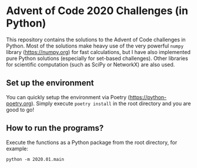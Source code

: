 # Advent of Code 2020 Challenges (in Python)

This repository contains the solutions to the Advent of Code challenges in Python. Most of the solutions make heavy use of the very powerful `numpy` library (https://numpy.org) for fast calculations, but I have also implemented pure Python solutions (especially for set-based challenges). Other libraries for scientific computation (such as SciPy or NetworkX) are also used. 

## Set up the environment
You can quickly setup the environment via Poetry (https://python-poetry.org).
Simply execute `poetry install` in the root directory and you are good to go!

## How to run the programs?

Execute the functions as a Python package from the root directory, for example:
```
python -m 2020.01.main
```
